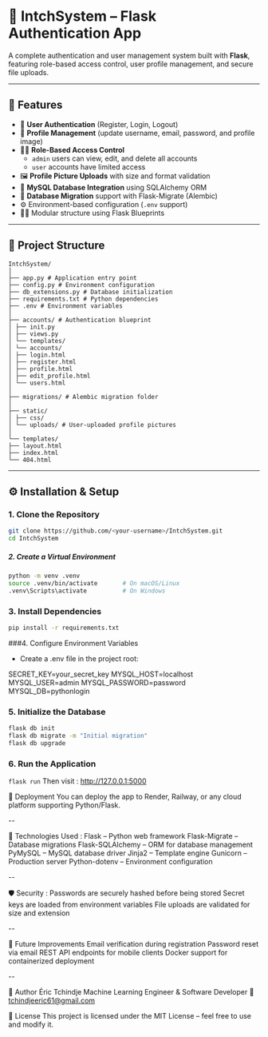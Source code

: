 # 🔐 IntchSystem – Flask Authentication App

A complete authentication and user management system built with **Flask**, featuring role-based access control, user profile management, and secure file uploads.  

---

## 🚀 Features

- 🔑 **User Authentication** (Register, Login, Logout)
- 👤 **Profile Management** (update username, email, password, and profile image)
- 🧑‍💼 **Role-Based Access Control**  
  - `admin` users can view, edit, and delete all accounts  
  - `user` accounts have limited access
- 🖼️ **Profile Picture Uploads** with size and format validation
- 💾 **MySQL Database Integration** using SQLAlchemy ORM
- 🧱 **Database Migration** support with Flask-Migrate (Alembic)
- ⚙️ Environment-based configuration (`.env` support)
- 🧑‍💻 Modular structure using Flask Blueprints

---

## 🧭 Project Structure
```
IntchSystem/
│
├── app.py # Application entry point
├── config.py # Environment configuration
├── db_extensions.py # Database initialization
├── requirements.txt # Python dependencies
├── .env # Environment variables
│
├── accounts/ # Authentication blueprint
│ ├── init.py
│ ├── views.py
│ └── templates/
│ └── accounts/
│ ├── login.html
│ ├── register.html
│ ├── profile.html
│ ├── edit_profile.html
│ └── users.html
│
├── migrations/ # Alembic migration folder
│
├── static/
│ ├── css/
│ └── uploads/ # User-uploaded profile pictures
│
└── templates/
├── layout.html
├── index.html
└── 404.html
```


---

## ⚙️ Installation & Setup

### 1. Clone the Repository
```bash
git clone https://github.com/<your-username>/IntchSystem.git
cd IntchSystem
```

##### 2. Create a Virtual Environment
```bash
python -m venv .venv
source .venv/bin/activate       # On macOS/Linux
.venv\Scripts\activate          # On Windows
```


### 3. Install Dependencies
```bash
pip install -r requirements.txt
```


###4. Configure Environment Variables

- Create a .env file in the project root:

SECRET_KEY=your_secret_key
MYSQL_HOST=localhost
MYSQL_USER=admin
MYSQL_PASSWORD=password
MYSQL_DB=pythonlogin


### 5. Initialize the Database
```bash
flask db init
flask db migrate -m "Initial migration"
flask db upgrade
```

### 6. Run the Application
```flask run```
Then visit :  http://127.0.0.1:5000


🔧 Deployment
You can deploy the app to Render, Railway, or any cloud platform supporting Python/Flask.


--

🧠 Technologies Used : 
Flask – Python web framework
Flask-Migrate – Database migrations
Flask-SQLAlchemy – ORM for database management
PyMySQL – MySQL database driver
Jinja2 – Template engine
Gunicorn – Production server
Python-dotenv – Environment configuration

--

🛡️ Security :
Passwords are securely hashed before being stored
Secret keys are loaded from environment variables
File uploads are validated for size and extension

--  

🧩 Future Improvements
Email verification during registration
Password reset via email
REST API endpoints for mobile clients
Docker support for containerized deployment


--

💬 Author
Éric Tchindje
Machine Learning Engineer & Software Developer
📧 tchindjeeric61@gmail.com


🪪 License
This project is licensed under the MIT License – feel free to use and modify it.
